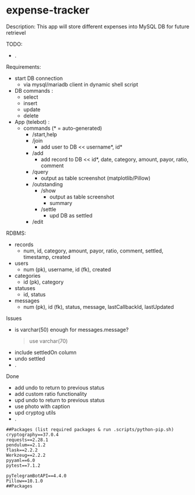 # expense-tracker

Description: This app will store different expenses into MySQL DB for future retrievel

TODO:

- .

Requirements:

- start DB connection
  - via mysql/mariadb client in dynamic shell script
- DB commands :
  - select
  - insert
  - update
  - delete
- App (telebot) :
  - commands (\* = auto-generated)
    - /start,help
    - /join
      - add user to DB << username\*, id\*
    - /add
      - add record to DB << id\*, date, category, amount, payor, ratio, comment
    - /query
      - output as table screenshot (matplotlib/Pillow)
    - /outstanding
      - /show
        - output as table screenshot
        - summary
      - /settle
        - upd DB as settled
    - /edit

RDBMS:

- records
  - num, id, category, amount, payor, ratio, comment, settled, timestamp, created
- users
  - num (pk), username, id (fk), created
- categories
  - id (pk), category
- statuses
  - id, status
- messages
  - num (pk), id (fk), status, message, lastCallbackId, lastUpdated

Issues

- is varchar(50) enough for messages.message?
  > use varchar(70)
- include settledOn column
- undo settled
- .

Done

- add undo to return to previous status
- add custom ratio functionality
- upd undo to return to previous status
- use photo with caption
- upd cryptog utils
- .

```
##Packages (list required packages & run .scripts/python-pip.sh)
cryptography==37.0.4
requests==2.28.1
pendulum==2.1.2
flask==2.2.2
Werkzeug==2.2.2
pyyaml==6.0
pytest==7.1.2

pyTelegramBotAPI==4.4.0
Pillow==10.1.0
##Packages
```
